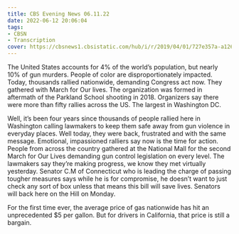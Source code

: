 ```yaml
---
title: CBS Evening News 06.11.22
date: 2022-06-12 20:06:04
tags:
- CBSN
- Transcription
cover: https://cbsnews1.cbsistatic.com/hub/i/r/2019/04/01/727e357a-a126-4138-a2c5-4d3222669d57/thumbnail/640x360/3ff2761028dc5c65cc4f07acd54bcd5c/cbsn2-logo-1920x1080.jpg
---
```

The United States accounts for 4% of the world’s population, but nearly 10% of gun murders. People of color are disproportionately impacted. Today, thousands rallied nationwide, demanding Congress act now. They gathered with March for Our lives. The organization was formed in aftermath of the Parkland School shooting in 2018. Organizers say there were more than fifty rallies across the US. The largest in Washington DC.

Well, it’s been four years since thousands of people rallied here in Washington calling lawmakers to keep them safe away from gun violence in everyday places. Well today, they were back, frustrated and with the same message. Emotional, impassioned ralliers say now is the time for action. People from across the country gathered at the National Mall for the second March for Our Lives demanding gun control legislation on every level. The lawmakers say they’re making progress, we know they met virtually yesterday. Senator C.M of Connecticut who is leading the charge of passing tougher measures says while he is for compromise, he doesn’t want to just check any sort of box unless that means this bill will save lives. Senators will back here on the Hill on Monday. 

For the first time ever, the average price of gas nationwide has hit an unprecedented $5 per gallon. But for drivers in California, that price is still a bargain.
